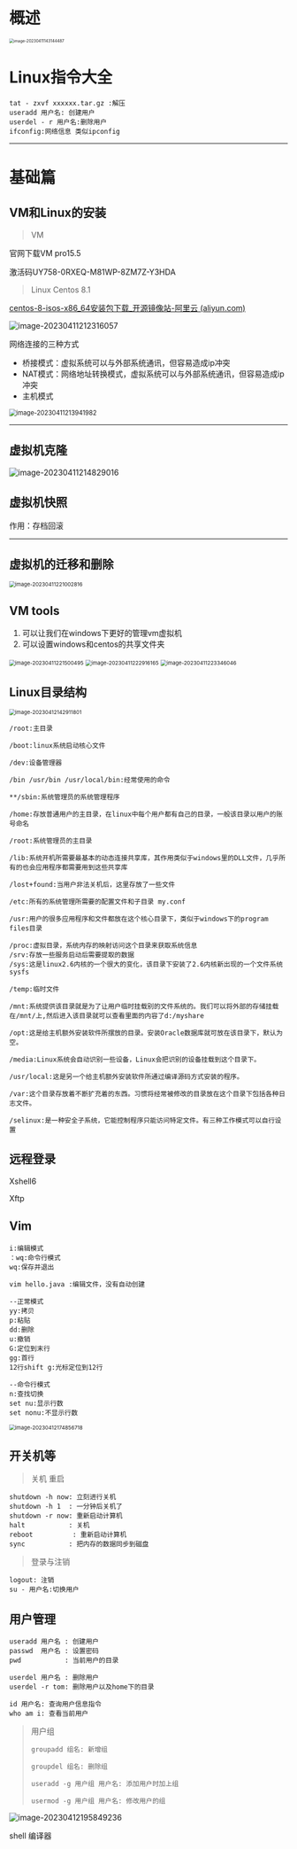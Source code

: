 # 概述

<img src="picture/image-20230411143144487.png" alt="image-20230411143144487" style="zoom: 50%;" />

# Linux指令大全

```properties
tat - zxvf xxxxxx.tar.gz :解压
useradd 用户名: 创建用户
userdel - r 用户名:删除用户
ifconfig:网络信息 类似ipconfig
```



---

# 基础篇

## VM和Linux的安装

> VM

官网下载VM pro15.5

激活码UY758-0RXEQ-M81WP-8ZM7Z-Y3HDA

> Linux Centos 8.1

[centos-8-isos-x86_64安装包下载_开源镜像站-阿里云 (aliyun.com)](https://mirrors.aliyun.com/centos/8/isos/x86_64/)

![image-20230411212316057](picture/image-20230411212316057.png)

网络连接的三种方式

- 桥接模式：虚拟系统可以与外部系统通讯，但容易造成ip冲突
- NAT模式：网络地址转换模式，虚拟系统可以与外部系统通讯，但容易造成ip冲突
- 主机模式

<img src="picture/image-20230411213941982.png" alt="image-20230411213941982" style="zoom: 80%;" />

----

## 虚拟机克隆

![image-20230411214829016](picture/image-20230411214829016.png)

## 虚拟机快照

作用：存档回滚

---

## 虚拟机的迁移和删除

<img src="picture/image-20230411221002816.png" alt="image-20230411221002816" style="zoom:67%;" />

## VM tools

1. 可以让我们在windows下更好的管理vm虚拟机
2. 可以设置windows和centos的共享文件夹

<img src="picture/image-20230411221500495.png" alt="image-20230411221500495" style="zoom:67%;" />

<img src="picture/image-20230411222916165.png" alt="image-20230411222916165" style="zoom:67%;" />

<img src="picture/image-20230411223346046.png" alt="image-20230411223346046" style="zoom:67%;" />

## Linux目录结构

<img src="picture/image-20230412142911801.png" alt="image-20230412142911801" style="zoom:67%;" />

```properties
/root:主目录 

/boot:linux系统启动核心文件

/dev:设备管理器

/bin /usr/bin /usr/local/bin:经常使用的命令

**/sbin:系统管理员的系统管理程序

/home:存放普通用户的主目录，在linux中每个用户都有自己的目录，一般该目录以用户的账号命名

/root:系统管理员的主目录

/lib:系统开机所需要最基本的动态连接共享库，其作用类似于windows里的DLL文件，几乎所有的也会应用程序都需要用到这些共享库

/lost+found:当用户非法关机后，这里存放了一些文件

/etc:所有的系统管理所需要的配置文件和子目录 my.conf

/usr:用户的很多应用程序和文件都放在这个核心目录下，类似于windows下的program files目录

/proc:虚拟目录，系统内存的映射访问这个目录来获取系统信息
/srv:存放一些服务启动后需要提取的数据
/sys:这是linux2.6内核的一个很大的变化，该目录下安装了2.6内核新出现的一个文件系统sysfs

/temp:临时文件

/mnt:系统提供该目录就是为了让用户临时挂载别的文件系统的。我们可以将外部的存储挂载在/mnt/上,然后进入该目录就可以查看里面的内容了d:/myshare

/opt:这是给主机额外安装软件所摆放的目录。安装Oracle数据库就可放在该目录下，默认为空。

/media:Linux系统会自动识别一些设备，Linux会把识别的设备挂载到这个目录下。

/usr/local:这是另一个给主机额外安装软件所通过编译源码方式安装的程序。

/var:这个目录存放着不断扩充着的东西。习惯将经常被修改的目录放在这个目录下包括各种日志文件。

/selinux:是一种安全子系统，它能控制程序只能访问特定文件。有三种工作模式可以自行设置
```

## 远程登录

Xshell6

Xftp

 ## Vim

```properties
i:编辑模式
：wq:命令行模式 
wq:保存并退出

vim hello.java :编辑文件，没有自动创建

--正常模式
yy:拷贝
p:粘贴
dd:删除
u:撤销
G:定位到末行
gg:首行
12行shift g:光标定位到12行

--命令行模式
n:查找切换
set nu:显示行数
set nonu:不显示行数
```

<img src="picture/image-20230412174856718.png" alt="image-20230412174856718" style="zoom:67%;" />

## 开关机等

> 关机 重启

```properties
shutdown -h now: 立刻进行关机
shutdown -h 1  : 一分钟后关机了
shutdown -r now: 重新启动计算机
halt           : 关机
reboot          : 重新启动计算机
sync           : 把内存的数据同步到磁盘
```

> 登录与注销

```properties
logout: 注销
su - 用户名:切换用户
```

## 用户管理

```properties
useradd 用户名 : 创建用户
passwd  用户名 : 设置密码
pwd           : 当前用户的目录

userdel 用户名 : 删除用户
userdel -r tom: 删除用户以及home下的目录 
```

```properties
id 用户名: 查询用户信息指令
who am i: 查看当前用户
```

> 用户组
>
> ```properties
> groupadd 组名: 新增组
> 
> groupdel 组名: 删除组
> 
> useradd -g 用户组 用户名: 添加用户时加上组
> 
> usermod -g 用户组 用户名: 修改用户的组
> ```
>
> 

![image-20230412195849236](picture/image-20230412195849236.png)

shell 编译器
